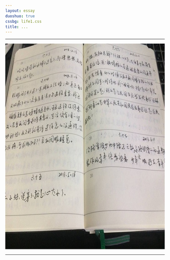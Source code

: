 ```yaml
---
layout: essay
duoshuo: true
cssbg: life1.css
title: ...
---
```


----------

![](/images/diaryRes/6.jpg)

---------

